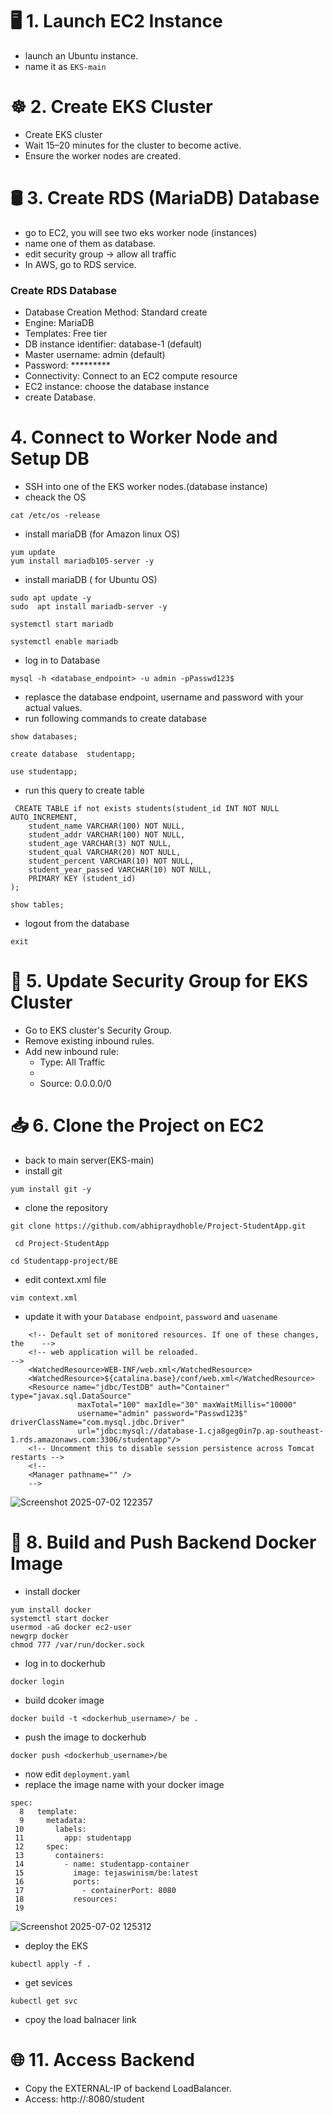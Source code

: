 # 🖥️ 1. Launch EC2 Instance
- launch an Ubuntu instance.
- name it as ``EKS-main``
# ☸️ 2. Create EKS Cluster
- Create EKS cluster
- Wait 15–20 minutes for the cluster to become active.
- Ensure the worker nodes are created.
# 🛢️ 3. Create RDS (MariaDB) Database
- go to EC2, you will see two  eks worker node (instances)
- name one of them as database.
- edit security group -> allow all traffic
- In AWS, go to RDS service.
### Create RDS Database
- Database Creation Method: Standard create
- Engine: MariaDB
- Templates: Free tier
- DB instance identifier: database-1 (default)
- Master username: admin (default)
- Password: *********
- Connectivity: Connect to an EC2 compute resource
- EC2 instance: choose the database instance
- create Database.
# 4. Connect to Worker Node and Setup DB
- SSH into one of the EKS worker nodes.(database instance)
- cheack the OS
```
cat /etc/os -release
```
- install mariaDB (for Amazon linux OS)
```
yum update
yum install mariadb105-server -y
```
- install mariaDB ( for Ubuntu OS)
```
sudo apt update -y
sudo  apt install mariadb-server -y
```
```
systemctl start mariadb
```
```
systemctl enable mariadb
```
- log in to Database
```
mysql -h <database_endpoint> -u admin -pPasswd123$
```
- replasce the database endpoint, username and password with your actual values.
- run following commands to create database
```
show databases;
```
```
create database  studentapp;
```
```
use studentapp;
```
- run this query to create table
```
 CREATE TABLE if not exists students(student_id INT NOT NULL AUTO_INCREMENT,  
	student_name VARCHAR(100) NOT NULL,  
	student_addr VARCHAR(100) NOT NULL,   
	student_age VARCHAR(3) NOT NULL,      
	student_qual VARCHAR(20) NOT NULL,     
	student_percent VARCHAR(10) NOT NULL,   
	student_year_passed VARCHAR(10) NOT NULL,  
	PRIMARY KEY (student_id)  
);
```
```
show tables;
```
- logout from the database
```
exit
```
# 🔐 5. Update Security Group for EKS Cluster
- Go to EKS cluster's Security Group.
- Remove existing inbound rules.
- Add new inbound rule:
   - Type: All Traffic
   - 
   - Source: 0.0.0.0/0
# 📥 6. Clone the Project on EC2
- back to main server(EKS-main)
- install git
```
yum install git -y
```
- clone the repository
```
git clone https://github.com/abhipraydhoble/Project-StudentApp.git
```
```
 cd Project-StudentApp
```
```
cd Studentapp-project/BE
```
- edit context.xml file
```
vim context.xml
```
- update it with your ``Database endpoint``, ``password`` and ``uasename``
```
    <!-- Default set of monitored resources. If one of these changes, the    -->
    <!-- web application will be reloaded.                                   -->
    <WatchedResource>WEB-INF/web.xml</WatchedResource>
    <WatchedResource>${catalina.base}/conf/web.xml</WatchedResource>
    <Resource name="jdbc/TestDB" auth="Container" type="javax.sql.DataSource"
               maxTotal="100" maxIdle="30" maxWaitMillis="10000"
               username="admin" password="Passwd123$" driverClassName="com.mysql.jdbc.Driver"
               url="jdbc:mysql://database-1.cja8geg0in7p.ap-southeast-1.rds.amazonaws.com:3306/studentapp"/>
    <!-- Uncomment this to disable session persistence across Tomcat restarts -->
    <!--
    <Manager pathname="" />
    -->
```
![Screenshot 2025-07-02 122357](https://github.com/user-attachments/assets/7b99748b-b066-4d90-af00-9fd3557f4afe)

# 🐳 8. Build and Push Backend Docker Image
- install docker
```
yum install docker
systemctl start docker      
usermod -aG docker ec2-user
newgrp docker
chmod 777 /var/run/docker.sock
```
- log in to dockerhub
```
docker login
```

- build dcoker image
```
docker build -t <dockerhub_username>/ be .
```
- push the image to dockerhub
```
docker push <dockerhub_username>/be
```
- now edit ``deployment.yaml``
- replace the image name with your docker image 
```
spec:
  8   template:
  9     metadata:
 10       labels:
 11         app: studentapp
 12     spec:
 13       containers:
 14         - name: studentapp-container
 15           image: tejaswinism/be:latest
 16           ports:
 17             - containerPort: 8080
 18           resources:
 19           
 ```
![Screenshot 2025-07-02 125312](https://github.com/user-attachments/assets/b467f94e-4ed5-4df1-a1cf-bf4d2ea10468)

- deploy the EKS
```
kubectl apply -f .
```
- get sevices
```
kubectl get svc
```
- cpoy the load balnacer link
# 🌐 11. Access Backend
- Copy the EXTERNAL-IP of backend LoadBalancer.
- Access: http://<svc-lb-link>:8080/student





